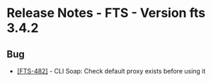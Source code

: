 Release Notes - FTS - Version fts 3.4.2
=======================================

## Bug
* [[FTS-482]](https://its.cern.ch/jira/browse/FTS-482) - CLI Soap: Check default proxy exists before using it

